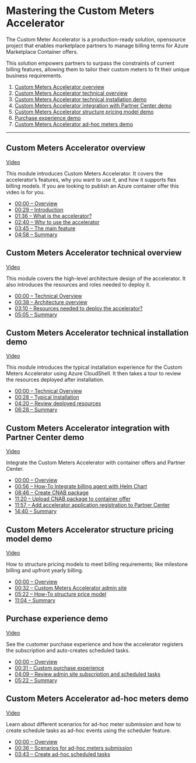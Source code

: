 # Mastering the Custom Meters Accelerator

The Custom Meter Accelerator is a production-ready solution, opensource project that enables marketplace partners to manage billing terms for Azure Marketplace Container offers.  

This solution empowers partners to surpass the constraints of current billing features, allowing them to tailor their custom meters to fit their unique business requirements. 

<!-- no toc -->
1. [Custom Meters Accelerator overview](#custom-meters-accelerator-overview)
1. [Custom Meters Accelerator technical overview](#custom-meters-accelerator-technical-overview)
1. [Custom Meters Accelerator technical installation demo](#custom-meters-accelerator-technical-installation-demo)
1. [Custom Meters Accelerator integration with Partner Center demo](#custom-meters-accelerator-integration-with-partner-center-demo)
1. [Custom Meters Accelerator structure pricing model demo](#custom-meters-accelerator-structure-pricing-model-demo)
1. [Purchase experience demo](#purchase-experience-demo)
1. [Custom Meters Accelerator ad-hoc meters demo](#custom-meters-accelerator-ad-hoc-meters-demo)

---

## Custom Meters Accelerator overview

<a href="https://www.youtube.com/watch?v=QgmDVsm9vn0" target="_blank">Video</a>

This module introduces Custom Meters Accelerator. It covers the accelerator’s features, why you want to use it, and how it supports flex billing models.  If you are looking to publish an Azure container offer this video is for you.

- <a href="https://www.youtube.com/watch?v=QgmDVsm9vn0&t=0s" target="_blank">00:00 – Overview</a>
- <a href="https://www.youtube.com/watch?v=QgmDVsm9vn0&t=29s" target="_blank">00:29 – Introduction</a>
- <a href="https://www.youtube.com/watch?v=QgmDVsm9vn0&t=96s" target="_blank">01:36 – What is the accelerator?</a>
- <a href="https://www.youtube.com/watch?v=QgmDVsm9vn0&t=160s" target="_blank">02:40 – Why to use the accelerator</a>
- <a href="https://www.youtube.com/watch?v=QgmDVsm9vn0&t=225s" target="_blank">03:45 – The main feature</a>
- <a href="https://www.youtube.com/watch?v=QgmDVsm9vn0&t=298s" target="_blank">04:58 – Summary</a>

## Custom Meters Accelerator technical overview

<a href="https://www.youtube.com/watch?v=rsJvz_fQGTg" target="_blank">Video</a>

This module covers the high-level architecture design of the accelerator. It also introduces the resources and roles needed to deploy it.

- <a href="https://www.youtube.com/watch?v=rsJvz_fQGTg&t=0s" target="_blank">00:00 – Technical Overview</a>
- <a href="https://www.youtube.com/watch?v=rsJvz_fQGTg&t=38s" target="_blank">00:38 – Architecture overview</a>
- <a href="https://www.youtube.com/watch?v=rsJvz_fQGTg&t=190s" target="_blank">03:10 – Resources needed to deploy the accelerator?</a> 
- <a href="https://www.youtube.com/watch?v=rsJvz_fQGTg&t=305s" target="_blank">05:05 – Summary</a>

## Custom Meters Accelerator technical installation demo

<a href="https://www.youtube.com/watch?v=A1H-LHWQS_4" target="_blank">Video</a>

This module introduces the typical installation experience for the Custom Meters Accelerator using Azure CloudShell. It then takes a tour to review the resources deployed after installation.

- <a href="https://www.youtube.com/watch?v=A1H-LHWQS_4&t=0s" target="_blank">00:00 – Technical Overview</a> 
- <a href="https://www.youtube.com/watch?v=A1H-LHWQS_4&t=28s" target="_blank">00:28 – Typical Installation</a> 
- <a href="https://www.youtube.com/watch?v=A1H-LHWQS_4&t=260s" target="_blank">04:20 – Review deployed resources</a>
- <a href="https://www.youtube.com/watch?v=A1H-LHWQS_4&t=388s" target="_blank">06:28 – Summary</a>

## Custom Meters Accelerator integration with Partner Center demo

<a href="https://www.youtube.com/watch?v=TxJRKnlLUs0" target="_blank">Video</a>

Integrate the Custom Meters Accelerator with container offers and Partner Center.

- <a href="https://www.youtube.com/watch?v=TxJRKnlLUs0&t=0s" target="_blank">00:00 – Overview</a>
- <a href="https://www.youtube.com/watch?v=TxJRKnlLUs0&t=56s" target="_blank">00:56 – How-To Integrate billing agent with Helm Chart</a>
- <a href="https://www.youtube.com/watch?v=TxJRKnlLUs0&t=526s" target="_blank">08:46 – Create CNAB package</a>
- <a href="https://www.youtube.com/watch?v=TxJRKnlLUs0&t=680s" target="_blank">11:20 – Upload CNAB package to container offer</a>
- <a href="https://www.youtube.com/watch?v=TxJRKnlLUs0&t=717s" target="_blank">11:57 – Add accelerator application registration to Partner Center</a>
- <a href="https://www.youtube.com/watch?v=TxJRKnlLUs0&t=880s" target="_blank">14:40 – Summary</a> 

## Custom Meters Accelerator structure pricing model demo 

<a href="https://www.youtube.com/watch?v=8QgaapXGOl0" target="_blank">Video</a>

How to structure pricing models to meet billing requirements; like milestone billing and upfront yearly billing.

- <a href="https://www.youtube.com/watch?v=8QgaapXGOl0&t=0s" target="_blank">00:00 – Overview</a>
- <a href="https://www.youtube.com/watch?v=8QgaapXGOl0&t=32s" target="_blank">00:32 – Custom Meters Accelerator admin site</a>
- <a href="https://www.youtube.com/watch?v=8QgaapXGOl0&t=322s" target="_blank">05:22 – How-To structure price model</a>
- <a href="https://www.youtube.com/watch?v=8QgaapXGOl0&t=664s" target="_blank">11:04 – Summary</a>

## Purchase experience demo 

<a href="https://www.youtube.com/watch?v=-JRdROzRbGQ" target="_blank">Video</a>

See the customer purchase experience and how the accelerator registers the subscription and auto-creates scheduled tasks.

- <a href="https://www.youtube.com/watch?v=-JRdROzRbGQ&t=0s" target="_blank">00:00 – Overview</a>
- <a href="https://www.youtube.com/watch?v=-JRdROzRbGQ&t=31s" target="_blank">00:31 – Custom purchase experience</a>
- <a href="https://www.youtube.com/watch?v=-JRdROzRbGQ&t=249s" target="_blank">04:09 – Review admin site subscription and scheduled tasks</a>
- <a href="https://www.youtube.com/watch?v=-JRdROzRbGQ&t=322s" target="_blank">05:22 – Summary</a>

## Custom Meters Accelerator ad-hoc meters demo

<a href="https://www.youtube.com/watch?v=JlokiAzux8Q" target="_blank">Video</a>

Learn about different scenarios for ad-hoc meter submission and how to create schedule tasks as ad-hoc events using the scheduler feature.

- <a href="https://www.youtube.com/watch?v=JlokiAzux8Q&t=0s" target="_blank">00:00 – Overview</a>
- <a href="https://www.youtube.com/watch?v=JlokiAzux8Q&t=36s" target="_blank">00:36 – Scenarios for ad-hoc meters submission</a>
- <a href="https://www.youtube.com/watch?v=JlokiAzux8Q&t=223s" target="_blank">03:43 – Create ad-hoc scheduled tasks</a>